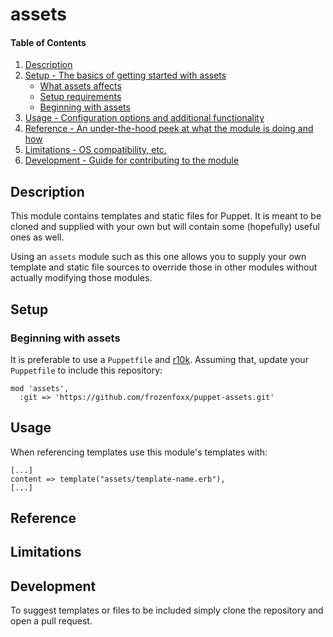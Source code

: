 # assets

#### Table of Contents

1. [Description](#description)
1. [Setup - The basics of getting started with assets](#setup)
    * [What assets affects](#what-assets-affects)
    * [Setup requirements](#setup-requirements)
    * [Beginning with assets](#beginning-with-assets)
1. [Usage - Configuration options and additional functionality](#usage)
1. [Reference - An under-the-hood peek at what the module is doing and how](#reference)
1. [Limitations - OS compatibility, etc.](#limitations)
1. [Development - Guide for contributing to the module](#development)

## Description

This module contains templates and static files for Puppet.  It is meant to be cloned and supplied with your own but will contain some (hopefully) useful ones as well.

Using an `assets` module such as this one allows you to supply your own template and static file sources to override those in other modules without actually modifying those modules.

## Setup

### Beginning with assets

It is preferable to use a `Puppetfile` and [r10k](https://github.com/puppetlabs/r10k). Assuming that, update your `Puppetfile` to include this repository:

```
mod 'assets',
  :git => 'https://github.com/frozenfoxx/puppet-assets.git'
```

## Usage

When referencing templates use this module's templates with:

```
[...]
content => template("assets/template-name.erb"),
[...]
```

## Reference

## Limitations

## Development

To suggest templates or files to be included simply clone the repository and open a pull request.
